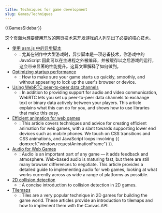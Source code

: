 ```yaml
---
title: Techniques for game development
slug: Games/Techniques
---
```

{{GamesSidebar}}

这个页面为想要使用开放的网页技术来开发游戏的人列举出了必要的核心技术。

- [使用 asm.js 中的异步脚本](/zh-CN/docs/Games/Techniques/Async_scripts)
  - : 尤其在制作中大型游戏时，异步脚本是一项必备技术，你游戏中的 JavaScript 因此可以在主进程之外被编译，并被缓存以之后游戏的运行，这会带来显著的性能提升。这篇文章解释了如何做到。
- [Optimizing startup performance](/zh-CN/docs/Apps/Developing/Optimizing_startup_performance)
  - : How to make sure your game starts up quickly, smoothly, and without appearing to lock up the user's browser or device.
- [Using WebRTC peer-to-peer data channels](/zh-CN/docs/Games/WebRTC_data_channels)
  - : In addition to providing support for audio and video communication, WebRTC lets you set up peer-to-peer data channels to exchange text or binary data actively between your players. This article explains what this can do for you, and shows how to use libraries that make this easy.
- [Efficient animation for web games](/zh-CN/docs/Games/Techniques/Efficient_animation_for_web_games)
  - : This article covers techniques and advice for creating efficient animation for web games, with a slant towards supporting lower end devices such as mobile phones. We touch on CSS transitions and CSS animations, and JavaScript loops involving {{ domxref("window.requestAnimationFrame") }}.
- [Audio for Web Games](/zh-CN/docs/Games/Techniques/Audio_for_Web_Games)
  - : Audio is an important part of any game — it adds feedback and atmosphere. Web-based audio is maturing fast, but there are still many browser differences to negotiate. This article provides a detailed guide to implementing audio for web games, looking at what works currently across as wide a range of platforms as possible.
- [2D collision detection](/zh-CN/docs/Games/Techniques/2D_collision_detection)
  - : A concise introduction to collision detection in 2D games.
- [Tilemaps](/zh-CN/docs/Games/Techniques/Tilemaps)
  - : Tiles are a very popular technique in 2D games for building the game world. These articles provide an introduction to tilemaps and how to implement them with the Canvas API.
